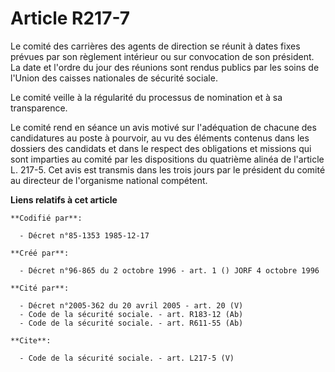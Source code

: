 # Article R217-7

Le comité des carrières des agents de direction se réunit à dates fixes prévues par son règlement intérieur ou sur
convocation de son président. La date et l'ordre du jour des réunions sont rendus publics par les soins de l'Union des
caisses nationales de sécurité sociale.

Le comité veille à la régularité du processus de nomination et à sa transparence.

Le comité rend en séance un avis motivé sur l'adéquation de chacune des candidatures au poste à pourvoir, au vu des éléments
contenus dans les dossiers des candidats et dans le respect des obligations et missions qui sont imparties au comité par les
dispositions du quatrième alinéa de l'article L. 217-5. Cet avis est transmis dans les trois jours par le président du comité
au directeur de l'organisme national compétent.

**Liens relatifs à cet article**

	**Codifié par**:

	  - Décret n°85-1353 1985-12-17

	**Créé par**:

	  - Décret n°96-865 du 2 octobre 1996 - art. 1 () JORF 4 octobre 1996

	**Cité par**:

	  - Décret n°2005-362 du 20 avril 2005 - art. 20 (V)
	  - Code de la sécurité sociale. - art. R183-12 (Ab)
	  - Code de la sécurité sociale. - art. R611-55 (Ab)

	**Cite**:

	  - Code de la sécurité sociale. - art. L217-5 (V)
